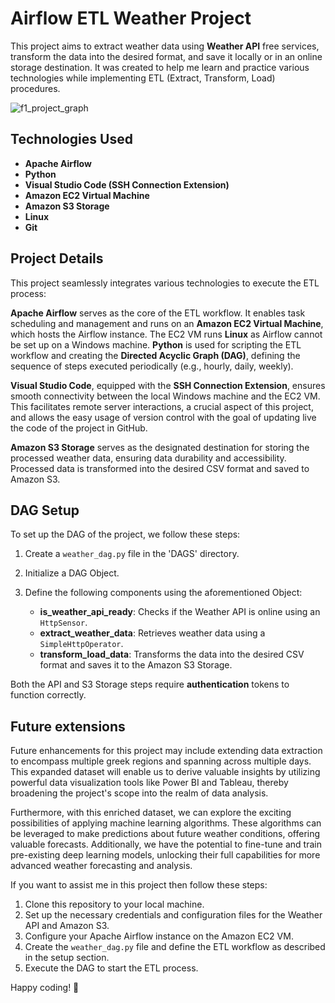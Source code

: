 # Airflow ETL Weather Project

This project aims to extract weather data using **Weather API** free services, transform the data into the desired format, and save it locally or in an online storage destination. It was created to help me learn and practice various technologies while implementing ETL (Extract, Transform, Load) procedures.

![f1_project_graph](https://github.com/dmoralis/AirflowETLWeatherProject/assets/56253720/c62296be-61a8-4df1-8d62-cb3f92a40941)

## Technologies Used

- **Apache Airflow**
- **Python**
- **Visual Studio Code (SSH Connection Extension)**
- **Amazon EC2 Virtual Machine**
- **Amazon S3 Storage**
- **Linux**
- **Git**

## Project Details

This project seamlessly integrates various technologies to execute the ETL process:

**Apache Airflow** serves as the core of the ETL workflow. It enables task scheduling and management and runs on an **Amazon EC2 Virtual Machine**, which hosts the Airflow instance. The EC2 VM runs **Linux** as Airflow cannot be set up on a Windows machine. **Python** is used for scripting the ETL workflow and creating the **Directed Acyclic Graph (DAG)**, defining the sequence of steps executed periodically (e.g., hourly, daily, weekly).

**Visual Studio Code**, equipped with the **SSH Connection Extension**, ensures smooth connectivity between the local Windows machine and the EC2 VM. This facilitates remote server interactions, a crucial aspect of this project, and allows the easy usage of version control with the goal of updating live the code of the project in GitHub.

**Amazon S3 Storage** serves as the designated destination for storing the processed weather data, ensuring data durability and accessibility. Processed data is transformed into the desired CSV format and saved to Amazon S3.

## DAG Setup

To set up the DAG of the project, we follow these steps:

1. Create a `weather_dag.py` file in the 'DAGS' directory.
2. Initialize a DAG Object.
3. Define the following components using the aforementioned Object:

   - **is_weather_api_ready**: Checks if the Weather API is online using an `HttpSensor`.
   - **extract_weather_data**: Retrieves weather data using a `SimpleHttpOperator`.
   - **transform_load_data**: Transforms the data into the desired CSV format and saves it to the Amazon S3 Storage.

Both the API and S3 Storage steps require **authentication** tokens to function correctly.

## Future extensions

Future enhancements for this project may include extending data extraction to encompass multiple greek regions and spanning across multiple days. This expanded dataset will enable us to derive valuable insights by utilizing powerful data visualization tools like Power BI and Tableau, thereby broadening the project's scope into the realm of data analysis.

Furthermore, with this enriched dataset, we can explore the exciting possibilities of applying machine learning algorithms. These algorithms can be leveraged to make predictions about future weather conditions, offering valuable forecasts. Additionally, we have the potential to fine-tune and train pre-existing deep learning models, unlocking their full capabilities for more advanced weather forecasting and analysis.

If you want to assist me in this project then follow these steps:

1. Clone this repository to your local machine.
2. Set up the necessary credentials and configuration files for the Weather API and Amazon S3.
3. Configure your Apache Airflow instance on the Amazon EC2 VM.
4. Create the `weather_dag.py` file and define the ETL workflow as described in the setup section.
5. Execute the DAG to start the ETL process.

Happy coding! 🚀
